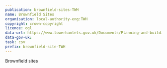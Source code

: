 ```yaml
---
publication: brownfield-sites-TWH
name: Brownfield Sites
organisation: local-authority-eng:TWH
copyright: crown-copyright
licence: ogl
data-url: https://www.towerhamlets.gov.uk/Documents/Planning-and-building-control/Strategic-Planning/tower_hamlets_brownfieldregister_2017_11_27_rev1.csv
data-gov-uk: 
task: csv
prefix: brownfield-site-TWH
---
```


Brownfield sites

